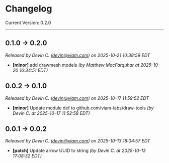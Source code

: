 # Changelog

Current Version: 0.2.0

---

## 0.1.0 → 0.2.0

*Released by Devin C. (devin@viam.com) on 2025-10-21 10:38:59 EDT*

- **[minor]** add drawmesh models *(by Matthew MacFarquhar at 2025-10-20 16:34:51 EDT)*

## 0.0.2 → 0.1.0

*Released by Devin C. (devin@viam.com) on 2025-10-17 11:59:52 EDT*

- **[minor]** Update module def to github.com/viam-labs/draw-tools *(by Devin C. at 2025-10-17 11:52:58 EDT)*

## 0.0.1 → 0.0.2

_Released by Devin C. (devin@viam.com) on 2025-10-13 18:04:57 EDT_

- **[patch]** Update arrow UUID to string _(by Devin C. at 2025-10-13 17:08:32 EDT)_
